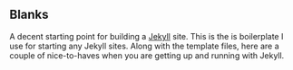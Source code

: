 ## Blanks

A decent starting point for building a [Jekyll](http://jekyllrb.com/) site. This is the is boilerplate I use for starting any Jekyll sites. Along with the template files, here are a couple of nice-to-haves when you are getting up and running with Jekyll.
